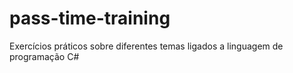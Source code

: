 # pass-time-training
Exercícios práticos sobre diferentes temas ligados a linguagem de programação C#
